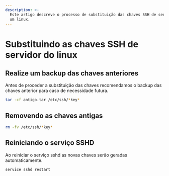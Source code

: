 ```yaml
---
description: >-
  Este artigo descreve o processo de substituição das chaves SSH de servidor de
  um linux.
---
```


# Substituindo as chaves SSH de servidor do linux

## Realize um backup das chaves anteriores

Antes de proceder a substituição das chaves recomendamos o backup das chaves anterior para caso de necessidade futura.

```bash
tar -cf antigo.tar /etc/ssh/*key*
```

## Removendo as chaves antigas

```bash
rm -fv /etc/ssh/*key*
```

## Reiniciando o serviço SSHD

Ao reiniciar o serviço sshd as novas chaves serão geradas automaticamente.

```bash
service sshd restart
```
